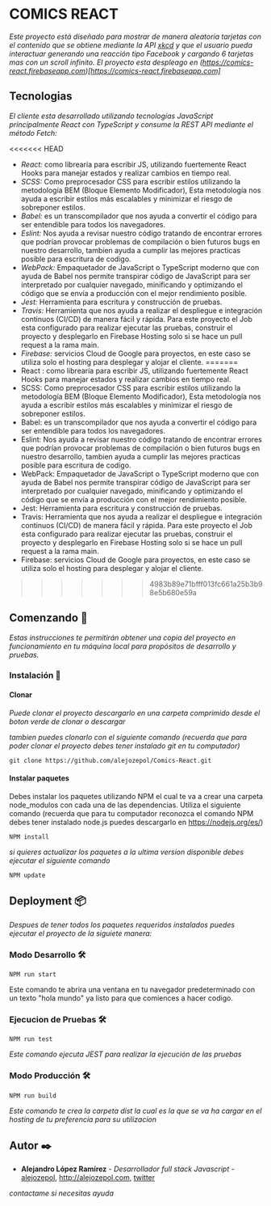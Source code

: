 # COMICS REACT

_Este proyecto está diseñado para mostrar de manera aleatoria tarjetas con el contenido que se obtiene mediante la API [xkcd](https://xkcd.com/json.html) y que el usuario pueda interactuar generando una reacción tipo Facebook y cargando 6 tarjetas mas con un scroll infinito. El proyecto esta despleago en (https://comics-react.firebaseapp.com)[https://comics-react.firebaseapp.com]_

## Tecnologias
_El cliente esta desarrollado utilizando tecnologías JavaScript principalmente React con TypeScript y consume la REST API mediante el método Fetch:_

<<<<<<< HEAD
-	*React:* como librearía para escribir JS, utilizando fuertemente React Hooks para manejar estados y realizar cambios en tiempo real.
-	*SCSS:* Como preprocesador CSS para escribir estilos utilizando la metodología BEM (Bloque Elemento Modificador), Esta metodología nos ayuda a escribir estilos más escalables y minimizar el riesgo de sobreponer estilos.
-	*Babel:* es un transcompilador que nos ayuda a convertir el código para ser entendible para todos los navegadores.
- *Eslint:* Nos ayuda a revisar nuestro código tratando de encontrar errores que podrían provocar problemas de compilación o bien futuros bugs en nuestro desarrollo, tambien ayuda a cumplir las mejores practicas posible para escritura de codigo.
-	*WebPack:* Empaquetador de JavaScript o TypeScript moderno que con ayuda de Babel nos permite transpirar código de JavaScript para ser interpretado por cualquier navegado, minificando y optimizando el código que se envía a producción con el mejor rendimiento posible.
-	*Jest:* Herramienta para escritura y construcción de pruebas.
-	*Travis:* Herramienta que nos ayuda a realizar el despliegue e integración continuos  (CI/CD) de manera fácil y rápida. Para este proyecto el Job esta configurado para realizar ejecutar las pruebas,  construir el proyecto y desplegarlo en Firebase Hosting solo si se hace un pull request a la rama main.
-	*Firebase:* servicios Cloud de Google para proyectos, en este caso se utiliza solo el hosting para desplegar y alojar el cliente.
=======
-	React : como librearía para escribir JS, utilizando fuertemente React Hooks para manejar estados y realizar cambios en tiempo real.
-	SCSS: Como preprocesador CSS para escribir estilos utilizando la metodología BEM (Bloque Elemento Modificador), Esta metodología nos ayuda a escribir estilos más escalables y minimizar el riesgo de sobreponer estilos.
-	Babel: es un transcompilador que nos ayuda a convertir el código para ser entendible para todos los navegadores.
- Eslint: Nos ayuda a revisar nuestro código tratando de encontrar errores que podrían provocar problemas de compilación o bien futuros bugs en nuestro desarrollo, tambien ayuda a cumplir las mejores practicas posible para escritura de codigo.
-	WebPack: Empaquetador de JavaScript o TypeScript moderno que con ayuda de Babel nos permite transpirar código de JavaScript para ser interpretado por cualquier navegado, minificando y optimizando el código que se envía a producción con el mejor rendimiento posible.
-	Jest: Herramienta para escritura y construcción de pruebas.
-	Travis: Herramienta que nos ayuda a realizar el despliegue e integración continuos  (CI/CD) de manera fácil y rápida. Para este proyecto el Job esta configurado para realizar ejecutar las pruebas,  construir el proyecto y desplegarlo en Firebase Hosting solo si se hace un pull request a la rama main.
-	Firebase: servicios Cloud de Google para proyectos, en este caso se utiliza solo el hosting para desplegar y alojar el cliente.
>>>>>>> 4983b89e71bfff013fc661a25b3b98e5b680e59a


## Comenzando 🚀
_Estas instrucciones te permitirán obtener una copia del proyecto en funcionamiento en tu máquina local para propósitos de desarrollo y pruebas._


### Instalación 🔧

#### Clonar
_Puede clonar el proyecto descargarlo en una carpeta comprimido desde el boton verde de clonar o descargar_

_tambien puedes clonarlo con el siguiente comando (recuerda que para poder clonar el proyecto debes tener instalado git en tu computador)_

```
git clone https://github.com/alejozepol/Comics-React.git
```

#### Instalar paquetes

Debes instalar los paquetes utilizando NPM el cual te va a crear una carpeta node_modulos con cada una de las dependencias. Utiliza el siguiente comando (recuerda que para tu computador reconozca el comando NPM debes tener instalado node.js puedes descargarlo en https://nodejs.org/es/)

```
NPM install
```

_si quieres actualizar los paquetes a la ultima version disponible debes ejecutar el siguiente comando_
```
NPM update
```

## Deployment 📦

_Despues de tener todos los paquetes requeridos instalados puedes ejecutar el proyecto de la siguiete manera:_

### Modo Desarrollo 🛠️

```
NPM run start
```
Este comando te abrira una ventana en tu navegador predeterminado con un texto "hola mundo" ya listo para que comiences a hacer codigo.

### Ejecucion de Pruebas 🛠️

```
NPM run test
```
_Este comando ejecuta JEST para realizar la ejecución de las pruebas_

### Modo Producción 🛠️

```
NPM run build
```
_Este comando te crea la carpeta dist la cual es la que se va ha cargar en el hosting de tu preferencia para su utilizacion_

## Autor ✒️

* **Alejandro López Ramírez** - *Desarrollador full stack Javascript* - [alejozepol](https://github.com/alejozepol),  http://alejozepol.com, [twitter](https://twitter.com/alejozepol) 

_contactame si necesitas ayuda_
